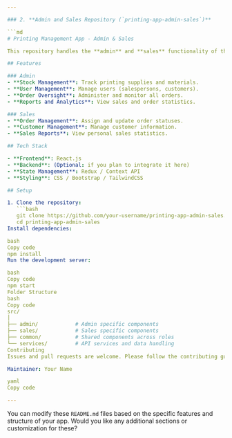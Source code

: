 ```yaml
---

### 2. **Admin and Sales Repository (`printing-app-admin-sales`)**

```md
# Printing Management App - Admin & Sales

This repository handles the **admin** and **sales** functionality of the Printing Management App. Admins manage inventory and operations, while sales personnel manage customer orders and relations.

## Features

### Admin
- **Stock Management**: Track printing supplies and materials.
- **User Management**: Manage users (salespersons, customers).
- **Order Oversight**: Administer and monitor all orders.
- **Reports and Analytics**: View sales and order statistics.

### Sales
- **Order Management**: Assign and update order statuses.
- **Customer Management**: Manage customer information.
- **Sales Reports**: View personal sales statistics.

## Tech Stack

- **Frontend**: React.js
- **Backend**: (Optional: if you plan to integrate it here)
- **State Management**: Redux / Context API
- **Styling**: CSS / Bootstrap / TailwindCSS

## Setup

1. Clone the repository:
   ```bash
   git clone https://github.com/your-username/printing-app-admin-sales.git
   cd printing-app-admin-sales
Install dependencies:

bash
Copy code
npm install
Run the development server:

bash
Copy code
npm start
Folder Structure
bash
Copy code
src/
│
├── admin/            # Admin specific components
├── sales/            # Sales specific components
├── common/           # Shared components across roles
└── services/         # API services and data handling
Contributing
Issues and pull requests are welcome. Please follow the contributing guidelines.

Maintainer: Your Name

yaml
Copy code

---
```


You can modify these `README.md` files based on the specific features and structure of your app. Would you like any additional sections or customization for these?





